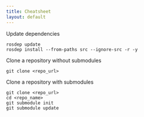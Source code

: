```yaml
---
title: Cheatsheet
layout: default
---
```


Update dependencies
```
rosdep update
rosdep install --from-paths src --ignore-src -r -y
```

Clone a repository without submodules
```
git clone <repo_url>
```

Clone a repository with submodules
```
git clone <repo_url>
cd <repo_name>
git submodule init
git submodule update
```